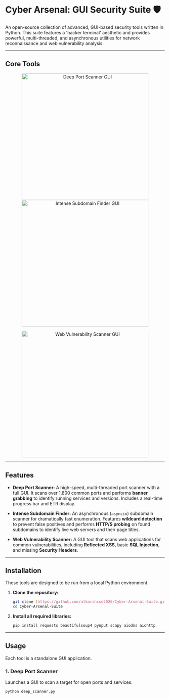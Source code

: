 # Cyber Arsenal: GUI Security Suite 🛡️

An open-source collection of advanced, GUI-based security tools written in Python. This suite features a 'hacker terminal' aesthetic and provides powerful, multi-threaded, and asynchronous utilities for network reconnaissance and web vulnerability analysis.

---
## Core Tools

<p align="center">
  <img src="https://i.imgur.com/gKjG1oP.png" alt="Deep Port Scanner GUI" width="400" />
  <img src="https://i.imgur.com/9b9Jc1N.png" alt="Intense Subdomain Finder GUI" width="400" />
</p>
<p align="center">
  <img src="https://i.imgur.com/K1L5i23.png" alt="Web Vulnerability Scanner GUI" width="400" />
</p>

---

## Features

-   **Deep Port Scanner:** A high-speed, multi-threaded port scanner with a full GUI. It scans over 1,800 common ports and performs **banner grabbing** to identify running services and versions. Includes a real-time progress bar and ETR display.

-   **Intense Subdomain Finder:** An asynchronous (`asyncio`) subdomain scanner for dramatically fast enumeration. Features **wildcard detection** to prevent false positives and performs **HTTP/S probing** on found subdomains to identify live web servers and their page titles.

-   **Web Vulnerability Scanner:** A GUI tool that scans web applications for common vulnerabilities, including **Reflected XSS**, basic **SQL Injection**, and missing **Security Headers**.

---

## Installation

These tools are designed to be run from a local Python environment.

1.  **Clone the repository:**
    ```sh
    git clone [https://github.com/utkarshcse2026/Cyber-Arsenal-Suite.git](https://github.com/utkarshcse2026/Cyber-Arsenal-Suite.git)
    cd Cyber-Arsenal-Suite
    ```

2.  **Install all required libraries:**
    ```sh
    pip install requests beautifulsoup4 pynput scapy aiodns aiohttp
    ```

---

## Usage

Each tool is a standalone GUI application.

### 1. Deep Port Scanner

Launches a GUI to scan a target for open ports and services.
```sh
python deep_scanner.py